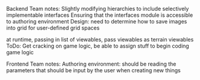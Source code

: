 Backend Team notes:
Slightly modifying hierarchies to include selectively implementable interfaces
Ensuring that the interfaces module is accessible to authoring environment 
Design: need to determine how to save images into grid for user-defined grid spaces

at runtime, passing in list of viewables, pass viewables as terrain viewables
ToDo: Get cracking on game logic, be able to assign stuff to begin coding game logic


Frontend Team notes:
Authoring environment: should be reading the parameters that should be input by the user when creating new things
